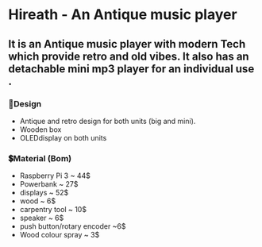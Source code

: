 # Hireath - An Antique music player 

It is an Antique music player with modern Tech which provide retro and old vibes. It also has an detachable mini mp3 player for an individual use .
---



### 💭Design
- Antique and retro design for both units (big and mini).
- Wooden box 
- OLEDdisplay on both units

### 💲Material (Bom)
- Raspberry Pi 3 ~ 44$
- Powerbank ~ 27$
- displays ~ 52$
- wood ~ 6$
- carpentry tool ~ 10$
- speaker ~ 6$
- push button/rotary encoder ~6$
- Wood colour spray ~ 3$



